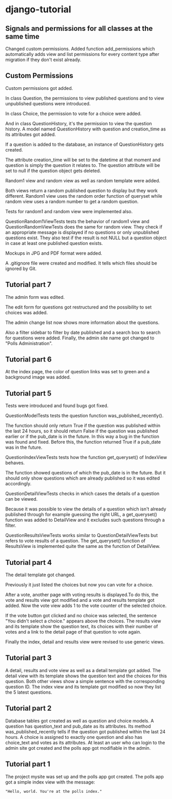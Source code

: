 # django-tutorial

## Signals and permissions for all classes at the same time

Changed custom permissions.
Added function add_permissions which automatically adds view and list permissions for every content type after migration if they don't exist already.

## Custom Permissions

Custom permissions got added.

In class Question, the permissions to view published questions and to view unpublished questions were introduced.

In class Choice, the permission to vote for a choice were added.

And in class QuestionHistory, it's the permission to view the question history.
A model named QuestionHistory with question and creation_time as its attributes got added.

If a question is added to the database, an instance of QuestionHistory gets created.

The attribute creation_time will be set to the datetime at that moment and question is simply the question it relates to.
The question attribute will be set to null if the question object gets deleted.

Random1 view and random view as well as random template were added.

Both views return a random published question to display but they work different.
Random1 view uses the random order function of queryset while random view uses a random number to get a random question.

Tests for random1 and random view were implemented also.

QuestionRandom1ViewTests tests the behavior of random1 view and QuestionRandomViewTests does the same for random view.
They check if an appropriate message is displayed if no questions or only unpublished questions exist.
They also test if the result is not NULL but a question object in case at least one published question exists.

Mockups in JPG and PDF format were added.

A .gitignore file were created and modified. It tells which files should be ignored by Git.

## Tutorial part 7

The admin form was edited.  

The edit form for questions got restructured and the possibility to set choices was added.

The admin change list now shows more information about the questions.

Also a filter sidebar to filter by date published and a search box to search for questions were added.
Finally, the admin site name got changed to "Polls Administration".

## Tutorial part 6

At the index page, the color of question links was set to green and a background image was added.

## Tutorial part 5

Tests were introduced and found bugs got fixed.

QuestionModelTests tests the question function was_published_recently().

The function should only return True if the question was published within the last 24 hours,
so it should return False if the question was published earlier or if the pub_date is in the future.
In this way a bug in the function was found and fixed.
Before this, the function returned True if a pub_date was in the future.

QuestionIndexViewTests tests how the function get_queryset() of IndexView behaves.

The function showed questions of which the pub_date is in the future.
But it should only show questions which are already published so it was edited accordingly.

QuestionDetailViewTests checks in which cases the details of a question can be viewed.

Because it was possible to view the details of a question which isn't already published through for example guessing the right URL,
a get_queryset() function was added to DetailView and it excludes such questions through a filter.

QuestionResultsViewTests works similar to QuestionDetailViewTests but refers to vote results of a question.
The get_queryset() function of ResultsView is implemented quite the same as the function of DetailView.

## Tutorial part 4

The detail template got changed.

Previously it just listed the choices but now you can vote for a choice.

After a vote, another page with voting results is displayed.To do this, the vote and results view got modified and a vote and results template got added.
Now the vote view adds 1 to the vote counter of the selected choice.

If the vote button got clicked and no choice was selected, the sentence "You didn't select a choice." appears above the choices.
The results view and its template show the question text, its choices with their number of votes and a link to the detail page of that question to vote again.

Finally the index, detail and results view were revised to use generic views.

## Tutorial part 3

A detail, results and vote view as well as a detail template got added.
The detail view with its template shows the question text and the choices for this question.
Both other views show a simple sentence with the corresponding question ID.
The index view and its template got modified so now they list the 5 latest questions.

## Tutorial part 2

Database tables got created as well as question and choice models.
A question has question_text and pub_date as its attributes.
Its method was_published_recently tells if the question got published within the last 24 hours.
A choice is assigned to exactly one question and also has choice_text and votes as its attributes.
At least an user who can login to the admin site got created and the polls app got modifiable in the admin.

## Tutorial part 1

The project mysite was set up and the polls app got created.
The polls app got a simple index view with the message:

    "Hello, world. You're at the polls index."
